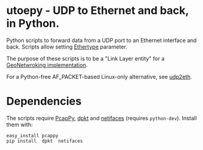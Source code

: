 # utoepy - UDP to Ethernet and back, in Python.

Python scripts to forward data from a UDP port to an Ethernet interface and back. Scripts allow setting [Ethertype](http://standards.ieee.org/develop/regauth/ethertype/eth.txt) parameter.

The purpose of these scripts is to be a "Link Layer entity" for a [GeoNetwroking implementation](https://github.com/alexvoronov/geonetworking).

For a Python-free AF_PACKET-based Linux-only alternative, see [udp2eth](https://github.com/jandejongh/udp2eth).

# Dependencies

The scripts require [PcapPy](https://github.com/allfro/pcappy), [dpkt](https://code.google.com/p/dpkt/) and [netifaces](https://pypi.python.org/pypi/netifaces) (requires `python-dev`). Install them with:

```
easy_install pcappy
pip install  dpkt  netifaces
```
